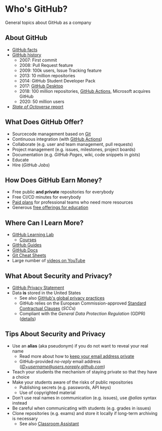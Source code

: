 # Who's GitHub?

General topics about GitHub as a company


## About GitHub

* [GitHub facts](https://github.com/about/facts)
* [GitHub history](https://github.com/about/milestones)
  * 2007: First commit
  * 2008: Pull Request feature
  * 2009: 100k users, Issue Tracking feature
  * 2013: 10 million repositories
  * 2014: GitHub Student Developer Pack
  * 2017: [GitHub Desktop](https://desktop.github.com/)
  * 2018: 100 million repositories, [GitHub Actions](https://docs.github.com/en/actions), Microsoft acquires GitHub
  * 2020: 50 million users
* [*State of Octoverse* report](https://octoverse.github.com/)


## What Does GitHub Offer?

* Sourcecode management based on [Git](https://git-scm.com/)
* Continuous integration (with [GitHub Actions](https://docs.github.com/en/actions))
* Collaborate (e.g. user and team management, pull requests)
* Project management (e.g. issues, milestones, project boards)
* Documentation (e.g. *GitHub Pages*, wiki, code snippets in *gists*)
* Educate
* Hire (*GitHub Jobs*)


## How Does GitHub Earn Money?

* Free public **and private** repositories for everybody
* Free CI/CD minutes for everybody
* [Paid plans](https://github.com/pricing) for professional teams who need more resources
* Generous [free offerings for education](https://education.github.com/)


## Where Can I Learn More?

* [GitHub Learning Lab](https://lab.github.com/)
  * [Courses](https://lab.github.com/courses)
* [GitHub Guides](https://guides.github.com/)
* [GitHub Docs](https://help.github.com/)
* [Git Cheat Sheets](https://services.github.com/on-demand/resources/cheatsheets/)
* Large number of [videos on YouTube](https://www.youtube.com/results?search_query=github)


## What About Security and Privacy?

* [GitHub Privacy Statement](https://help.github.com/articles/github-privacy-statement/)
* Data **is** stored in the United States
  * See also [GitHub's global privacy practices](https://help.github.com/articles/github-privacy-statement/#githubs-global-privacy-practices)
  * GitHub relies on the European Commission-approved [Standard Contractual Clauses](https://ec.europa.eu/info/law/law-topic/data-protection/international-dimension-data-protection/standard-contractual-clauses-scc_en) (*SCCs*)
  * Compliant with the *General Data Protection Regulation* (GDPR) ([details](https://docs.github.com/en/github/site-policy/github-privacy-statement#our-legal-bases-for-processing-information))


## Tips About Security and Privacy

* Use an **alias** (aka pseudonym) if you do not want to reveal your real name
  * Read more about how to [keep your email address private](https://docs.github.com/en/github/setting-up-and-managing-your-github-user-account/setting-your-commit-email-address)
  * GitHub-provided *no-reply* email address (*ID+username@users.noreply.github.com*)
* Teach your students the mechanism of staying private so that they have a choice
* Make your students aware of the risks of public repositories
  * Publishing secrets (e.g. passwords, API keys)
  * Use of copyrighted material
* Don't use real names in communication (e.g. issues), use *@alias* syntax instead
* Be careful when communicating with students (e.g. grades in issues)
* Clone repositories (e.g. exams) and store it locally if long-term archiving is necessary
  * See also [Classroom Assistant](https://classroom.github.com/assistant)
